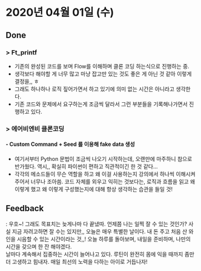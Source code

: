# 2020년 04월 01일 (수) 

## Done

### > Ft_printf

- 기존의 완성된 코드를 보며 Flow를 이해하며 클론 코딩 하는식으로 진행하는 중.  
- 생각보다 해야할 게 너무 많고 마냥 잡고만 있는 것도 좋은 게 아닌 것 같아 이렇게 결정을,, ㅎ
- 그래도 하나하나 로직 짚어가면서 하고 있기에 의미 없는 시간은 아니라고 생각한다.
- 기존 코드와 문제에서 요구하는게 조금씩 달라서 그런 부분들을 기록해나가면서 진행하고 있다. 

### > 에어비엔비 클론코딩

#### - Custom Command + Seed 를 이용해 fake data 생성

- 여기서부터 Python 문법이 조금씩 나오기 시작하는데, 오랜만에 마주하니 참으로 반가웠다. 역시,, 확실히 파이썬이 편하고 직관적이긴 한 것 같다...
- 각각의 메소드들이 무슨 역할을 하고 왜 이걸 사용하는지 강의에서 하나씩 이해시켜주어서 너무나 조아씀. 코드 자체를 외우고 익히는 것보다는, 로직과 흐름을 읽고 왜 이렇게 했고 왜 이렇게 구성했는지에 대해 항상 생각하는 습관을 들일 것!

## Feedback

: 우호~! 그래도 목표치는 늦게나마 다 끝냈따. 언제쯤 나는 일찍 잘 수 있는 것인가? 사실 지금 자려고하면 잘 수는 있지만,, 오늘은 매우 특별한 날이다. 내 돈 주고 처음 산 와인을 시음할 수 있는 시간이라는 것,,! 오늘 하루를 돌아보며, 내일을 준비하며, 나만의 시간을 갖으며 한 잔 해야겠다.  
 날마다 계속해서 집중하는 시간이 늘어나고 있다. 루틴이 완전히 몸에 익을 때까지 좀만 더 고생하고 힘내자. 매일 최선의 노력을 다하는 아이로 거듭나자! 

